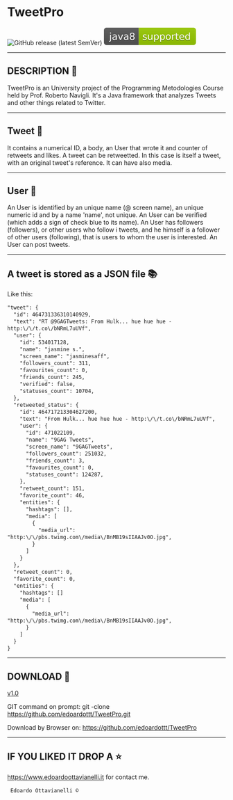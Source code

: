 # TweetPro

![GitHub release (latest SemVer)](https://img.shields.io/github/v/release/edoardottt/TweetPro)
![Java Version](https://github.com/edoardottt/TweetPro/blob/master/java8.svg)

---------------------
DESCRIPTION :mega:
---------------------
TweetPro is an University project of the Programming Metodologies Course held by Prof. Roberto Navigli.
It's a Java framework that analyzes Tweets and other things related to Twitter.

-------------------
Tweet :baby_chick:
-------------------

It contains a numerical ID, a body, an User that wrote it and counter of retweets and likes.
A tweet can be retweetted. In this case is itself a tweet, with an original tweet's reference.
It can have also media.

--------------------
User :boy:
--------------------

An User is identified by an unique name (@ screen name), an unique numeric id and by
a name 'name', not unique. An User can be verified (which adds a sign of
check blue to its name). An User has followers (followers), or other users who follow i
tweets, and he himself is a follower of other users (following), that is users to whom the user is
interested. An User can post tweets.

------------------------
A tweet is stored as a JSON file :books:
------------------------

Like this:

    "tweet": {
      "id": 464731336310140929,
      "text": "RT @9GAGTweets: From Hulk... hue hue hue - http:\/\/t.co\/bNRmL7uUVf",
      "user": {
        "id": 534017128,
        "name": "jasmine s.",
        "screen_name": "jasminesaff",
        "followers_count": 311,
        "favourites_count": 0,
        "friends_count": 245,
        "verified": false,
        "statuses_count": 10704,
      },
      "retweeted_status": {
        "id": 464717213304627200,
        "text": "From Hulk... hue hue hue - http:\/\/t.co\/bNRmL7uUVf",
        "user": {
          "id": 471022109,
          "name": "9GAG Tweets",
          "screen_name": "9GAGTweets",
          "followers_count": 251032,
          "friends_count": 3,
          "favourites_count": 0,
          "statuses_count": 124287,
        },
        "retweet_count": 151,
        "favorite_count": 46,
        "entities": {
          "hashtags": [],
          "media": [
            {
              "media_url": "http:\/\/pbs.twimg.com\/media\/BnMB19sIIAAJv0O.jpg",
            }
          ]
        }
      },
      "retweet_count": 0,
      "favorite_count": 0,
      "entities": {
        "hashtags": []
        "media": [
          {
            "media_url": "http:\/\/pbs.twimg.com\/media\/BnMB19sIIAAJv0O.jpg",
          }
        ]
      }
    }

--------------------------
DOWNLOAD :satellite:
--------------------------

[v1.0](https://github.com/edoardottt/TweetPro/releases/tag/v1.0)

GIT command on prompt: git -clone https://github.com/edoardottt/TweetPro.git

Download by Browser on: https://github.com/edoardottt/TweetPro

--------------------------
IF YOU LIKED IT DROP A :star:
--------------------------
 
 https://www.edoardoottavianelli.it for contact me.
        
          
     Edoardo Ottavianelli ©
 
